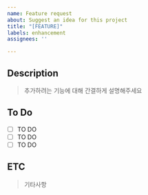 ```yaml
---
name: Feature request
about: Suggest an idea for this project
title: "[FEATURE]"
labels: enhancement
assignees: ''

---
```


## Description

> 추가하려는 기능에 대해 간결하게 설명해주세요

## To Do

- [ ] TO DO
- [ ] TO DO
- [ ] TO DO

## ETC
> 기타사항
